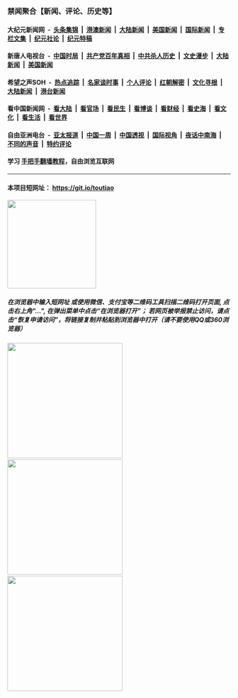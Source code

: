 ### 禁闻聚合【新闻、评论、历史等】

#### 大纪元新闻网 &nbsp;-&nbsp; [头条集锦](indexes/E头条集锦.md?t=03051902) &nbsp;|&nbsp; [港澳新闻](indexes/E港澳新闻.md?t=03051902)  &nbsp;|&nbsp; [大陆新闻](indexes/E大陆新闻.md?t=03051902) &nbsp;|&nbsp; [美国新闻](indexes/E美国新闻.md?t=03051902) &nbsp;|&nbsp; [国际新闻](indexes/E国际新闻.md?t=03051902) &nbsp;|&nbsp; [专栏文集](indexes/E专栏文集.md?t=03051902) &nbsp;|&nbsp; [纪元社论](indexes/E纪元社论.md?t=03051902) &nbsp;|&nbsp; [纪元特稿](indexes/E纪元特稿.md?t=03051902) 

#### 新唐人电视台 &nbsp;-&nbsp; [中国时局](indexes/N中国时局.md?t=03051902) &nbsp;|&nbsp; [共产党百年真相](indexes/N共产党百年真相.md?t=03051902) &nbsp;|&nbsp; [中共杀人历史](indexes/N中共杀人历史.md?t=03051902) &nbsp;|&nbsp; [文史漫步](indexes/N文史漫步.md?t=03051902) &nbsp;|&nbsp; [大陆新闻](indexes/N大陆新闻.md?t=03051902) &nbsp;|&nbsp; [美国新闻](indexes/N美国新闻.md?t=03051902)

#### 希望之声SOH &nbsp;-&nbsp; [热点追踪](indexes/H热点追踪.md?t=03051902) &nbsp;|&nbsp; [名家谈时事](indexes/H名家谈时事.md?t=03051902) &nbsp;|&nbsp; [个人评论](indexes/H个人评论.md?t=03051902)  &nbsp;|&nbsp; [红朝解密](indexes/H红朝解密.md?t=03051902) &nbsp;|&nbsp; [文化寻根](indexes/H文化寻根.md?t=03051902) &nbsp;|&nbsp; [大陆新闻](indexes/H大陆新闻.md?t=03051902) &nbsp;|&nbsp; [港台新闻](indexes/H港台新闻.md?t=03051902)

#### 看中国新闻网 &nbsp;-&nbsp; [看大陆](indexes/S看大陆.md?t=03051902) &nbsp;|&nbsp; [看官场](indexes/S看官场.md?t=03051902) &nbsp;|&nbsp; [看民生](indexes/S看民生.md?t=03051902)  &nbsp;|&nbsp; [看博谈](indexes/S看博谈.md?t=03051902) &nbsp;|&nbsp; [看财经](indexes/S看财经.md?t=03051902) &nbsp;|&nbsp; [看史海](indexes/S看史海.md?t=03051902) &nbsp;|&nbsp; [看文化](indexes/S看文化.md?t=03051902) &nbsp;|&nbsp; [看生活](indexes/S看生活.md?t=03051902) &nbsp;|&nbsp; [看世界](indexes/S看世界.md?t=03051902)

#### 自由亚洲电台 &nbsp;-&nbsp; [亚太报道](indexes/R亚太报道.md?t=03051902) &nbsp;|&nbsp; [中国一周](indexes/R中国一周.md?t=03051902) &nbsp;|&nbsp; [中国透视](indexes/R中国透视.md?t=03051902)  &nbsp;|&nbsp; [国际视角](indexes/R国际视角.md?t=03051902) &nbsp;|&nbsp; [夜话中南海](indexes/R夜话中南海.md?t=03051902) &nbsp;|&nbsp; [不同的声音](indexes/R不同的声音.md?t=03051902) &nbsp;|&nbsp; [特约评论](indexes/R特约评论.md?t=03051902)

#### 学习 [手把手翻墙教程](https://github.com/gfw-breaker/guides/wiki)，自由浏览互联网

----

#### 本项目短网址： https://git.io/toutiao
<img src="https://raw.githubusercontent.com/gfw-breaker/banned-news/master/scripts/img/qr.png" width="200px"/>  

##### 在浏览器中输入短网址 或使用微信、支付宝等二维码工具扫描二维码打开页面, 点击右上角"...", 在弹出菜单中点击“在浏览器打开”； 若网页被举报禁止访问，请点击“恢复申请访问”，将链接复制并粘贴到浏览器中打开（请不要使用QQ或360浏览器）

<img src="https://raw.githubusercontent.com/gfw-breaker/banned-news/master/scripts/img/1.png" width="260px"/> &nbsp; <img src="https://raw.githubusercontent.com/gfw-breaker/banned-news/master/scripts/img/2.png" width="260px"/> &nbsp; <img src="https://raw.githubusercontent.com/gfw-breaker/banned-news/master/scripts/img/3.png" width="260px"/>
